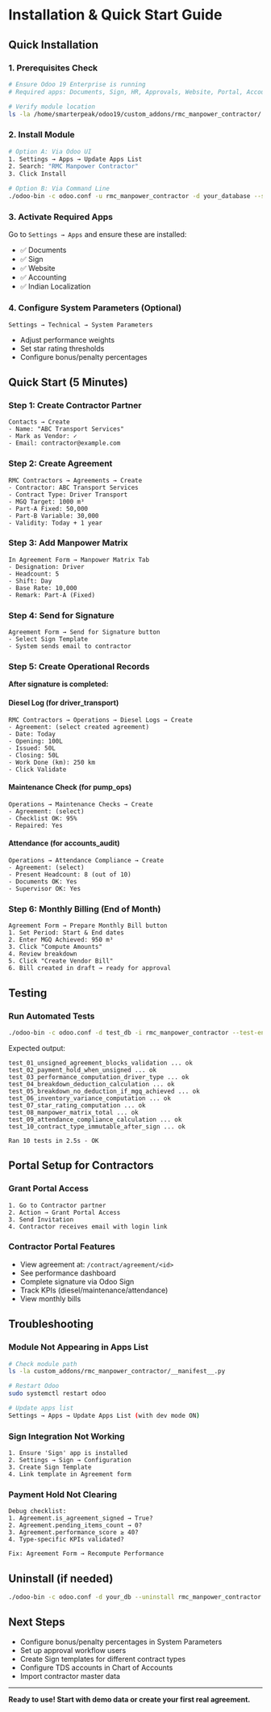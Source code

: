 # Installation & Quick Start Guide

## Quick Installation

### 1. Prerequisites Check
```bash
# Ensure Odoo 19 Enterprise is running
# Required apps: Documents, Sign, HR, Approvals, Website, Portal, Accounting, l10n_in

# Verify module location
ls -la /home/smarterpeak/odoo19/custom_addons/rmc_manpower_contractor/
```

### 2. Install Module
```bash
# Option A: Via Odoo UI
1. Settings → Apps → Update Apps List
2. Search: "RMC Manpower Contractor"
3. Click Install

# Option B: Via Command Line
./odoo-bin -c odoo.conf -u rmc_manpower_contractor -d your_database --stop-after-init
```

### 3. Activate Required Apps
Go to `Settings → Apps` and ensure these are installed:
- ✅ Documents
- ✅ Sign
- ✅ Website
- ✅ Accounting
- ✅ Indian Localization

### 4. Configure System Parameters (Optional)
`Settings → Technical → System Parameters`
- Adjust performance weights
- Set star rating thresholds
- Configure bonus/penalty percentages

## Quick Start (5 Minutes)

### Step 1: Create Contractor Partner
```
Contacts → Create
- Name: "ABC Transport Services"
- Mark as Vendor: ✓
- Email: contractor@example.com
```

### Step 2: Create Agreement
```
RMC Contractors → Agreements → Create
- Contractor: ABC Transport Services
- Contract Type: Driver Transport
- MGQ Target: 1000 m³
- Part-A Fixed: 50,000
- Part-B Variable: 30,000
- Validity: Today + 1 year
```

### Step 3: Add Manpower Matrix
```
In Agreement Form → Manpower Matrix Tab
- Designation: Driver
- Headcount: 5
- Shift: Day
- Base Rate: 10,000
- Remark: Part-A (Fixed)
```

### Step 4: Send for Signature
```
Agreement Form → Send for Signature button
- Select Sign Template
- System sends email to contractor
```

### Step 5: Create Operational Records
**After signature is completed:**

#### Diesel Log (for driver_transport)
```
RMC Contractors → Operations → Diesel Logs → Create
- Agreement: (select created agreement)
- Date: Today
- Opening: 100L
- Issued: 50L
- Closing: 50L
- Work Done (km): 250 km
- Click Validate
```

#### Maintenance Check (for pump_ops)
```
Operations → Maintenance Checks → Create
- Agreement: (select)
- Checklist OK: 95%
- Repaired: Yes
```

#### Attendance (for accounts_audit)
```
Operations → Attendance Compliance → Create
- Agreement: (select)
- Present Headcount: 8 (out of 10)
- Documents OK: Yes
- Supervisor OK: Yes
```

### Step 6: Monthly Billing (End of Month)
```
Agreement Form → Prepare Monthly Bill button
1. Set Period: Start & End dates
2. Enter MGQ Achieved: 950 m³
3. Click "Compute Amounts"
4. Review breakdown
5. Click "Create Vendor Bill"
6. Bill created in draft → ready for approval
```

## Testing

### Run Automated Tests
```bash
./odoo-bin -c odoo.conf -d test_db -i rmc_manpower_contractor --test-enable --stop-after-init
```

Expected output:
```
test_01_unsigned_agreement_blocks_validation ... ok
test_02_payment_hold_when_unsigned ... ok
test_03_performance_computation_driver_type ... ok
test_04_breakdown_deduction_calculation ... ok
test_05_breakdown_no_deduction_if_mgq_achieved ... ok
test_06_inventory_variance_computation ... ok
test_07_star_rating_computation ... ok
test_08_manpower_matrix_total ... ok
test_09_attendance_compliance_calculation ... ok
test_10_contract_type_immutable_after_sign ... ok

Ran 10 tests in 2.5s - OK
```

## Portal Setup for Contractors

### Grant Portal Access
```
1. Go to Contractor partner
2. Action → Grant Portal Access
3. Send Invitation
4. Contractor receives email with login link
```

### Contractor Portal Features
- View agreement at: `/contract/agreement/<id>`
- See performance dashboard
- Complete signature via Odoo Sign
- Track KPIs (diesel/maintenance/attendance)
- View monthly bills

## Troubleshooting

### Module Not Appearing in Apps List
```bash
# Check module path
ls -la custom_addons/rmc_manpower_contractor/__manifest__.py

# Restart Odoo
sudo systemctl restart odoo

# Update apps list
Settings → Apps → Update Apps List (with dev mode ON)
```

### Sign Integration Not Working
```
1. Ensure 'Sign' app is installed
2. Settings → Sign → Configuration
3. Create Sign Template
4. Link template in Agreement form
```

### Payment Hold Not Clearing
```
Debug checklist:
1. Agreement.is_agreement_signed → True?
2. Agreement.pending_items_count → 0?
3. Agreement.performance_score ≥ 40?
4. Type-specific KPIs validated?

Fix: Agreement Form → Recompute Performance
```

## Uninstall (if needed)
```bash
./odoo-bin -c odoo.conf -d your_db --uninstall rmc_manpower_contractor
```

## Next Steps
- Configure bonus/penalty percentages in System Parameters
- Set up approval workflow users
- Create Sign templates for different contract types
- Configure TDS accounts in Chart of Accounts
- Import contractor master data

---
**Ready to use! Start with demo data or create your first real agreement.**
